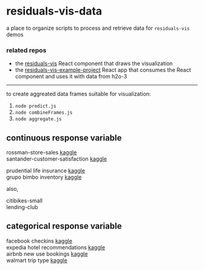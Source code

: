 # residuals-vis-data

a place to organize scripts to process and retrieve data for `residuals-vis` demos

### related repos
- the [residuals-vis](https://github.com/h2oai/residuals-vis) React component that draws the visualization
- the [residuals-vis-example-project](https://github.com/h2oai/residuals-vis-example-project) React app that consumes the React component
  and uses it with data from h2o-3

---

to create aggreated data frames suitable for visualization:

1. `node predict.js`
2. `node combineFrames.js`
3. `node aggregate.js`


## continuous response variable  

rossman-store-sales [kaggle](https://www.kaggle.com/c/rossmann-store-sales)  
santander-customer-satisfaction [kaggle](https://www.kaggle.com/c/santander-customer-satisfaction)  

prudential life insurance [kaggle](https://www.kaggle.com/c/prudential-life-insurance-assessment)  
grupo bimbo inventory [kaggle](https://www.kaggle.com/c/grupo-bimbo-inventory-demand)  

also,  

citibikes-small  
lending-club  

## categorical response variable  

facebook checkins [kaggle](https://www.kaggle.com/c/facebook-v-predicting-check-ins)  
expedia hotel recommendations [kaggle](https://www.kaggle.com/c/expedia-hotel-recommendations)  
airbnb new use bookings [kaggle](https://www.kaggle.com/c/airbnb-recruiting-new-user-bookings)  
walmart trip type [kaggle](https://www.kaggle.com/c/walmart-recruiting-trip-type-classification)  

